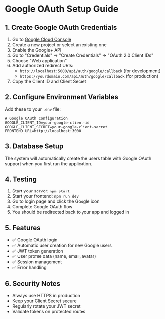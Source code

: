# Google OAuth Setup Guide

## 1. Create Google OAuth Credentials

1. Go to [Google Cloud Console](https://console.cloud.google.com/)
2. Create a new project or select an existing one
3. Enable the Google+ API
4. Go to "Credentials" → "Create Credentials" → "OAuth 2.0 Client IDs"
5. Choose "Web application"
6. Add authorized redirect URIs:
   - `http://localhost:5000/api/auth/google/callback` (for development)
   - `https://yourdomain.com/api/auth/google/callback` (for production)
7. Copy the Client ID and Client Secret

## 2. Configure Environment Variables

Add these to your `.env` file:

```env
# Google OAuth Configuration
GOOGLE_CLIENT_ID=your-google-client-id
GOOGLE_CLIENT_SECRET=your-google-client-secret
FRONTEND_URL=http://localhost:3000
```

## 3. Database Setup

The system will automatically create the users table with Google OAuth support when you first run the application.

## 4. Testing

1. Start your server: `npm start`
2. Start your frontend: `npm run dev`
3. Go to login page and click the Google icon
4. Complete Google OAuth flow
5. You should be redirected back to your app and logged in

## 5. Features

- ✅ Google OAuth login
- ✅ Automatic user creation for new Google users
- ✅ JWT token generation
- ✅ User profile data (name, email, avatar)
- ✅ Session management
- ✅ Error handling

## 6. Security Notes

- Always use HTTPS in production
- Keep your Client Secret secure
- Regularly rotate your JWT secret
- Validate tokens on protected routes 